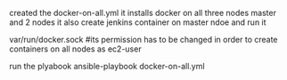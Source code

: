 created the docker-on-all.yml 
it installs docker on all three nodes master and 2 nodes 
it also create jenkins container on master ndoe and run it 

var/run/docker.sock #its permission has to be changed in order to create containers on all nodes as ec2-user

run the plyabook 
ansible-playbook docker-on-all.yml
